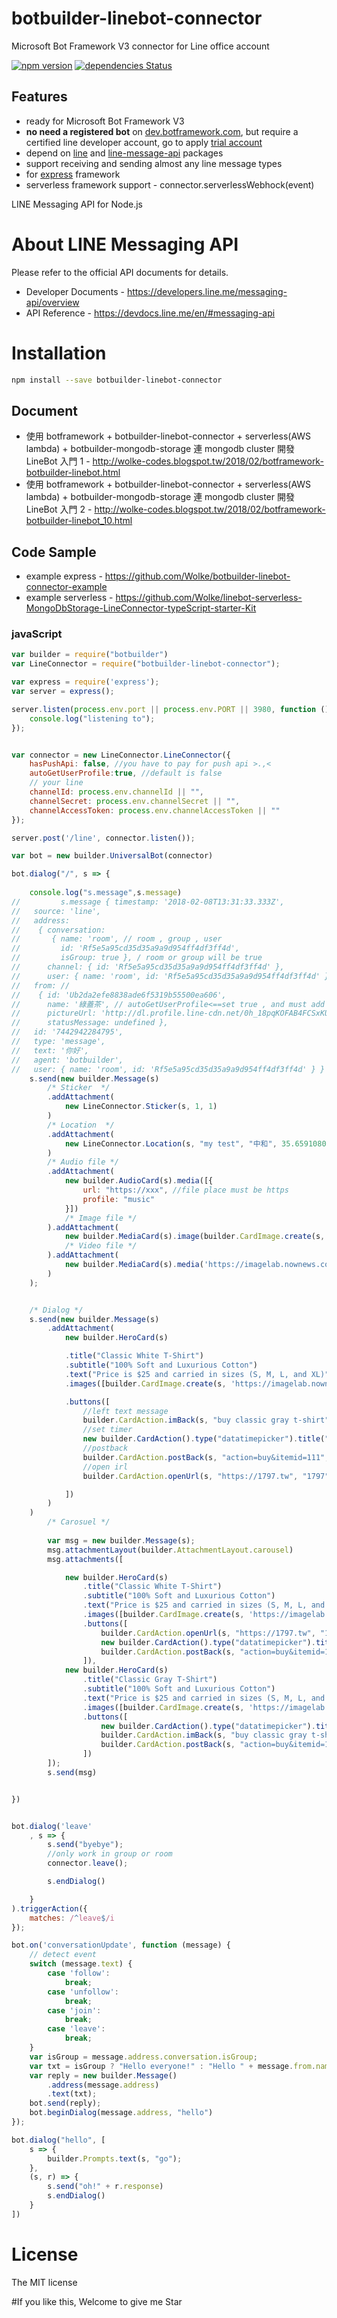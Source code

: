 # botbuilder-linebot-connector
Microsoft Bot Framework V3 connector for Line office account

[![npm version](https://badge.fury.io/js/botbuilder-linebot-connector.svg)](https://badge.fury.io/js/botbuilder-linebot-connector)
[![dependencies Status](https://david-dm.org/Wolke/botbuilder-linebot-connector/status.svg)](https://david-dm.org/Wolke/botbuilder-linebot-connector)


## Features

* ready for Microsoft Bot Framework V3
* **no need a registered bot** on [dev.botframework.com](https://dev.botframework.com/), but require a certified line developer account, go to apply [trial account](https://developers.line.me/en/)
* depend on [line](https://developers.line.me/en/) and [line-message-api](https://developers.line.me/en/services/messaging-api/) packages
* support receiving and sending almost any line message types
* for [express](http://expressjs.com/) framework
* serverless framework support - connector.serverlessWebhock(event)

LINE Messaging API for Node.js

# About LINE Messaging API

Please refer to the official API documents for details.
- Developer Documents - https://developers.line.me/messaging-api/overview
- API Reference - https://devdocs.line.me/en/#messaging-api

# Installation

```bash
npm install --save botbuilder-linebot-connector
```
## Document
- 使用 botframework + botbuilder-linebot-connector + serverless(AWS lambda) + botbuilder-mongodb-storage 連 mongodb cluster 開發 LineBot 入門 1 - http://wolke-codes.blogspot.tw/2018/02/botframework-botbuilder-linebot.html
- 使用 botframework + botbuilder-linebot-connector + serverless(AWS lambda) + botbuilder-mongodb-storage 連 mongodb cluster 開發 LineBot 入門 2 - 
http://wolke-codes.blogspot.tw/2018/02/botframework-botbuilder-linebot_10.html

## Code Sample
- example express - https://github.com/Wolke/botbuilder-linebot-connector-example
- example serverless - https://github.com/Wolke/linebot-serverless-MongoDbStorage-LineConnector-typeScript-starter-Kit

### javaScript

```js
var builder = require("botbuilder")
var LineConnector = require("botbuilder-linebot-connector");

var express = require('express');
var server = express();

server.listen(process.env.port || process.env.PORT || 3980, function () {
    console.log("listening to");
});


var connector = new LineConnector.LineConnector({
    hasPushApi: false, //you have to pay for push api >.,<
    autoGetUserProfile:true, //default is false
    // your line
    channelId: process.env.channelId || "",
    channelSecret: process.env.channelSecret || "",
    channelAccessToken: process.env.channelAccessToken || ""
});

server.post('/line', connector.listen());

var bot = new builder.UniversalBot(connector)

bot.dialog("/", s => {
    
    console.log("s.message",s.message)
//         s.message { timestamp: '2018-02-08T13:31:33.333Z',
//   source: 'line',
//   address: 
//    { conversation:
//       { name: 'room', // room , group , user
//         id: 'Rf5e5a95cd35d35a9a9d954ff4df3ff4d',
//         isGroup: true }, / room or group will be true
//      channel: { id: 'Rf5e5a95cd35d35a9a9d954ff4df3ff4d' },
//      user: { name: 'room', id: 'Rf5e5a95cd35d35a9a9d954ff4df3ff4d' } },
//   from: // 
//    { id: 'Ub2da2efe8838ade6f5319b55500ea606', 
//      name: '綠蓋茶', // autoGetUserProfile<==set true , and must add friend before, or get undefined below
//      pictureUrl: 'http://dl.profile.line-cdn.net/0h_18pqKOFAB4FCSxKUJx_STlMDnNyJwZWfWxLenIPCSsgMUdIPmdHeHBeWCYtOkZBaz0afXMLXid4',
//      statusMessage: undefined },
//   id: '7442942284795',
//   type: 'message',
//   text: '你好',
//   agent: 'botbuilder',
//   user: { name: 'room', id: 'Rf5e5a95cd35d35a9a9d954ff4df3ff4d' } }
    s.send(new builder.Message(s)
        /* Sticker  */
        .addAttachment(
            new LineConnector.Sticker(s, 1, 1)
        )
        /* Location  */
        .addAttachment(
            new LineConnector.Location(s, "my test", "中和", 35.65910807942215, 139.70372892916203)
        )
        /* Audio file */
        .addAttachment(
            new builder.AudioCard(s).media([{
                url: "https://xxx", //file place must be https
                profile: "music"
            }])
            /* Image file */
        ).addAttachment(
            new builder.MediaCard(s).image(builder.CardImage.create(s, 'https://imagelab.nownews.com/?w=1080&q=85&src=http://s.nownews.com/5d/6b/5d6b74b674e643f522ed68ef83053a1f.JPG'))
            /* Video file */
        ).addAttachment(
            new builder.MediaCard(s).media('https://imagelab.nownews.com/?w=1080&q=85&src=http://s.nownews.com/5d/6b/5d6b74b674e643f522ed68ef83053a1f.JPG').image(builder.CardImage.create(s, 'https://imagelab.nownews.com/?w=1080&q=85&src=http://s.nownews.com/5d/6b/5d6b74b674e643f522ed68ef83053a1f.JPG'))
        )
    );


    /* Dialog */
    s.send(new builder.Message(s)
        .addAttachment(
            new builder.HeroCard(s)

            .title("Classic White T-Shirt")
            .subtitle("100% Soft and Luxurious Cotton")
            .text("Price is $25 and carried in sizes (S, M, L, and XL)")
            .images([builder.CardImage.create(s, 'https://imagelab.nownews.com/?w=1080&q=85&src=http://s.nownews.com/11/b9/11b93df1ec7012f4d772c8bb0ac74e10.png')])

            .buttons([
                //left text message
                builder.CardAction.imBack(s, "buy classic gray t-shirt", "Buy"),
                //set timer
                new builder.CardAction().type("datatimepicker").title("time"),
                //postback
                builder.CardAction.postBack(s, "action=buy&itemid=111", "send data"),
                //open irl
                builder.CardAction.openUrl(s, "https://1797.tw", "1797")

            ])
        )
    )
        /* Carosuel */
          
        var msg = new builder.Message(s);
        msg.attachmentLayout(builder.AttachmentLayout.carousel)
        msg.attachments([

            new builder.HeroCard(s)
                .title("Classic White T-Shirt")
                .subtitle("100% Soft and Luxurious Cotton")
                .text("Price is $25 and carried in sizes (S, M, L, and XL)")
                .images([builder.CardImage.create(s, 'https://imagelab.nownews.com/?w=1080&q=85&src=http://s.nownews.com/11/b9/11b93df1ec7012f4d772c8bb0ac74e10.png')])
                .buttons([
                    builder.CardAction.openUrl(s, "https://1797.tw", "1797"),
                    new builder.CardAction().type("datatimepicker").title("time"),
                    builder.CardAction.postBack(s, "action=buy&itemid=111", "send data"),
                ]),
            new builder.HeroCard(s)
                .title("Classic Gray T-Shirt")
                .subtitle("100% Soft and Luxurious Cotton")
                .text("Price is $25 and carried in sizes (S, M, L, and XL)")
                .images([builder.CardImage.create(s, 'https://imagelab.nownews.com/?w=1080&q=85&src=http://s.nownews.com/5d/6b/5d6b74b674e643f522ed68ef83053a1f.JPG')])
                .buttons([
                    new builder.CardAction().type("datatimepicker").title("time"),
                    builder.CardAction.imBack(s, "buy classic gray t-shirt", "Buy"),
                    builder.CardAction.postBack(s, "action=buy&itemid=111", "send data"),
                ])
        ]);
        s.send(msg)


})


bot.dialog('leave'
    , s => {
        s.send("byebye");
        //only work in group or room
        connector.leave();

        s.endDialog()

    }
).triggerAction({
    matches: /^leave$/i
});

bot.on('conversationUpdate', function (message) {
    // detect event
    switch (message.text) {
        case 'follow':
            break;
        case 'unfollow':
            break;
        case 'join':
            break;
        case 'leave':
            break;
    }
    var isGroup = message.address.conversation.isGroup;
    var txt = isGroup ? "Hello everyone!" : "Hello " + message.from.name;
    var reply = new builder.Message()
        .address(message.address)
        .text(txt);
    bot.send(reply);
    bot.beginDialog(message.address, "hello")
});

bot.dialog("hello", [
    s => {
        builder.Prompts.text(s, "go");
    },
    (s, r) => {
        s.send("oh!" + r.response)
        s.endDialog()
    }
])

```
# License

The MIT license

[express-url]: http://expressjs.com
[webhook-event-url]: https://devdocs.line.me/en/#webhook-event-object
[send-message-url]: https://devdocs.line.me/en/#send-message-object

[npm-url]: https://www.npmjs.com/package/botbuilder-linebot-connector

#If you like this, Welcome to give me Star